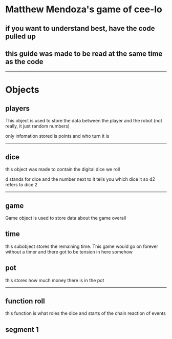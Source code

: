 # Matthew Mendoza's game of cee-lo
## if you want to understand best, have the code pulled up
## this guide was made to be read at the same time as the code

---


# Objects



## players
This object is used to store the data between the player and the robot (not really, it just random numbers)

only infomation stored is points and who turn it is

---

## dice
this object was made to contain the digital dice we roll

d stands for dice and the number next to it tells you which dice it so d2 refers to dice 2

---

## game

Game object is used to store data about the game overall

## time

this subobject stores the remaining time. This game would go on forever without a timer and there got to be tension in here somehow

## pot
this stores how much money there is in the pot

---

## function roll

this function is what roles the dice and starts of the chain reaction of events

## segment 1

